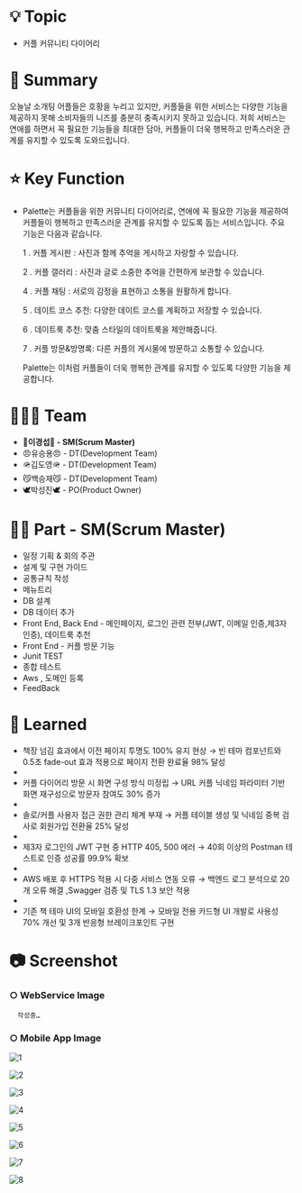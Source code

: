 # 💡 Topic

- 커플 커뮤니티 다이어리

# 📝 Summary

오늘날 소개팅 어플들은 호황을 누리고 있지만, 커플들을 위한 서비스는 다양한 기능을 제공하지 못해 소비자들의 니즈를 충분히 충족시키지 못하고 있습니다. 저희 서비스는 연애를 하면서 꼭 필요한 기능들을 최대한 담아, 커플들이 더욱 행복하고 만족스러운 관계를 유지할 수 있도록 도와드립니다.

# ⭐️ Key Function

- Palette는 커플들을 위한 커뮤니티 다이어리로, 연애에 꼭 필요한 기능을 제공하여 커플들이 행복하고 만족스러운 관계를 유지할 수 있도록 돕는 서비스입니다. 주요 기능은 다음과 같습니다.
    
    1 . 커플 게시판 : 사진과 함께 추억을 게시하고 자랑할 수 있습니다.
  
    2 . 커플 갤러리 : 사진과 글로 소중한 추억을 간편하게 보관할 수 있습니다.
  
    4 . 커플 채팅 : 서로의 감정을 표현하고 소통을 원활하게 합니다.
  
    5 . 데이트 코스 추천: 다양한 데이트 코스를 계획하고 저장할 수 있습니다.
  
    6 . 데이트룩 추천:  맞춤 스타일의 데이트룩을 제안해줍니다.
  
    7 . 커플 방문&방명록: 다른 커플의 게시물에 방문하고 소통할 수 있습니다.
  
    Palette는 이처럼 커플들이 더욱 행복한 관계를 유지할 수 있도록 다양한 기능을 제공합니다.
    

# 🧑🏻‍💻 Team

- **👑이경섭👑 - SM(Scrum Master)**
- 😠유승용😠 - DT(Development Team)
- 🪖김도영🪖 - DT(Development Team)
- 😼백승재😼 - DT(Development Team)
- 🕊︎박성진🕊︎ - PO(Product Owner)

# 🤚🏻 Part **- SM(Scrum Master)**

- 일정 기획 & 회의 주관
- 설계 및 구현 가이드
- 공통규칙 작성
- 메뉴트리
- DB 설계
- DB 데이터 추가
- Front End, Back End - 메인페이지, 로그인 관련 전부(JWT, 이메일 인증,제3자 인증), 데이트룩 추천
- Front End - 커플 방문 기능
- Junit TEST
- 종합 테스트
- Aws , 도메인 등록
- FeedBack

# 🤔 Learned

- 책장 넘김 효과에서 이전 페이지 투명도 100% 유지 현상 → 빈 테마 컴포넌트와 0.5초 fade-out 효과 적용으로 페이지 전환 완료율 98% 달성
- 
- 커플 다이어리 방문 시 화면 구성 방식 미정립 → URL 커플 닉네임 파라미터 기반 화면 재구성으로 방문자 참여도 30% 증가
- 
- 솔로/커플 사용자 접근 권한 관리 체계 부재 → 커플 테이블 생성 및 닉네임 중복 검사로 회원가입 전환율 25% 달성
- 
- 제3자 로그인의 JWT 구현 중 HTTP 405, 500 에러 → 40회 이상의 Postman 테스트로 인증 성공률 99.9% 확보
- 
- AWS 배포 후 HTTPS 적용 시 다중 서비스 연동 오류 → 백엔드 로그 분석으로 20개 오류 해결 ,Swagger 검증 및 TLS 1.3 보안 적용
- 
- 기존 책 테마 UI의 모바일 호환성 한계 → 모바일 전용 카드형 UI 개발로 사용성 70% 개선 및 3개 반응형 브레이크포인트 구현

# 📷 Screenshot

### ○ WebService Image

      작성중…

### ○ Mobile App Image

![1](https://github.com/user-attachments/assets/b4cdd434-ef64-43d4-bbd1-4437767626d7)

![2](https://github.com/user-attachments/assets/01c31810-b684-4f8c-a4e3-fd815b5d1cb6)

![3](https://github.com/user-attachments/assets/d346ec9f-1306-48ed-af85-96d4a0ff644a)

![4](https://github.com/user-attachments/assets/9ca10f12-21a5-43d9-bb55-7bea8c201870)

![5](https://github.com/user-attachments/assets/55e0894b-58ed-4fa9-a21b-ca111d41b242)

![6](https://github.com/user-attachments/assets/c6ea7e83-eaba-4fd9-8f57-d39e33c034df)

![7](https://github.com/user-attachments/assets/4b2c71cb-435f-4b3d-b774-97b80048f849)

![8](https://github.com/user-attachments/assets/74198363-bc6e-4d60-99cf-800afd161ed7)
